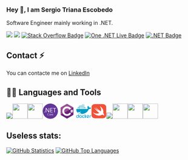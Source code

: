 ### Hey 👋, I am Sergio Triana Escobedo

Software Engineer mainly working in .NET.

[![](https://img.shields.io/badge/-@stescobedo92-%23181717?style=flat-square&logo=github)](https://github.com/stescobedo92)
[![](https://img.shields.io/badge/-Sergio%20Triana%20Escobedo-blue?logo=linkedin&style=flat-square&logoColor=white)](https://www.linkedin.com/in/sergio-triana-escobedo-81a452b9)
[![Stack Overflow Badge](https://img.shields.io/badge/-Sergio%20Triana%20Escobedo-black?style=flat&logo=Stack%20Overflow&logoColor=orange&link=https://stackoverflow.com/users/10401911/sergio-triana-escobedo)](https://stackoverflow.com/users/10401911/sergio-triana-escobedo)
[![One .NET Live Badge](https://img.shields.io/badge/-On%20.NET%20Live-7014e8?style=flat&logo=youtube&logoColor=red&link=https://dotnet.microsoft.com/live/on-dotnet-live)](https://dotnet.microsoft.com/live/on-dotnet-live)
[![.NET Badge](https://img.shields.io/badge/-.NET-512BD4?style=flat&logo=c%20sharp&logoColor=white&link=https://dot.net)](https://dot.net)

## Contact ⚡

You can contacte me on [LinkedIn](https://www.linkedin.com/in/sergio-triana-escobedo-81a452b9)
## 👨‍💻 Languages and Tools

<img src="https://cdn.jsdelivr.net/gh/devicons/devicon/icons/c/c-original.svg" /><img src="https://cdn.jsdelivr.net/gh/devicons/devicon/icons/cplusplus/cplusplus-original.svg" width="40" height="40" /><img src="https://cdn.jsdelivr.net/gh/devicons/devicon/icons/qt/qt-original.svg" width="40" height="40" /><img src="https://github.com/devicons/devicon/blob/master/icons/dotnetcore/dotnetcore-original.svg" alt="dotnet logo" width="40" height="40" /> <img src="https://github.com/devicons/devicon/blob/master/icons/csharp/csharp-original.svg" alt="csharp logo" width="40" height="40" /> <img src="https://github.com/devicons/devicon/blob/master/icons/docker/docker-plain-wordmark.svg" alt="csharp logo" width="40" height="40" /><img src="https://github.com/devicons/devicon/blob/master/icons/swift/swift-original.svg" alt="swift logo" width="40" height="40" /><img src="https://cdn.jsdelivr.net/gh/devicons/devicon/icons/java/java-original.svg" /><img src="https://cdn.jsdelivr.net/gh/devicons/devicon/icons/go/go-original-wordmark.svg" width="40" height="40"/><img src="https://cdn.jsdelivr.net/gh/devicons/devicon/icons/azure/azure-original.svg" width="40" height="40" /><img src="https://cdn.jsdelivr.net/gh/devicons/devicon/icons/typescript/typescript-original.svg" width="40" height="40"/>

## Useless stats:

[![GitHub Statistics](https://github-readme-stats.vercel.app/api?username=stescobedo92&show_icons=true&theme=dark&hide_border=true&count_private=true)](https://twitter.com/davidpine7)
[![GitHub Top Languages](https://github-readme-stats.vercel.app/api/top-langs/?username=stescobedo92&theme=dark&hide_border=true&layout=compact&hide=html,javascript,CSS,PowerShell&langs_count=9)](https://davidpine.net)
